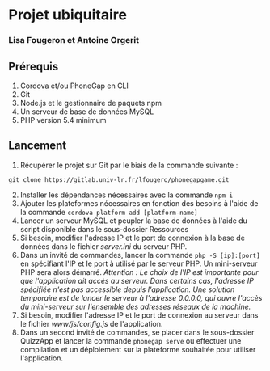 # Projet ubiquitaire
### Lisa Fougeron et Antoine Orgerit

## Prérequis
1. Cordova et/ou PhoneGap en CLI
2. Git
3. Node.js et le gestionnaire de paquets npm
4. Un serveur de base de données MySQL
5. PHP version 5.4 minimum

## Lancement
1. Récupérer le projet sur Git par le biais de la commande suivante :
```
git clone https://gitlab.univ-lr.fr/lfougero/phonegapgame.git
```
2. Installer les dépendances nécessaires avec la commande ```npm i```
3. Ajouter les plateformes nécessaires en fonction des besoins à l'aide de la commande ``` cordova platform add [platform-name] ```
5. Lancer un serveur MySQL et peupler la base de données à l'aide du script disponible dans le sous-dossier Ressources
6. Si besoin, modifier l'adresse IP et le port de connexion à la base de données dans le fichier *server.ini* du serveur PHP.
7. Dans un invité de commandes, lancer la commande ``` php -S [ip]:[port] ``` en spécifiant l'IP et le port à utilisé par le serveur PHP. Un mini-serveur PHP sera alors démarré.
*Attention : Le choix de l'IP est importante pour que l'application ait accès au serveur.
Dans certains cas, l'adresse IP spécifiée n'est pas accessible depuis l'application. Une solution temporaire est de lancer le serveur à l'adresse 0.0.0.0, qui ouvre l'accès du mini-serveur sur l'ensemble des adresses réseaux de la machine.*
8. Si besoin, modifier l'adresse IP et le port de connexion au serveur dans le fichier *www/js/config.js* de l'application.
8. Dans un second invité de commandes, se placer dans le sous-dossier QuizzApp et lancer la commande ```phonegap serve``` ou effectuer une compilation et un déploiement sur la plateforme souhaitée pour utiliser l'application.